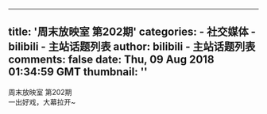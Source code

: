 
---
title: '周末放映室 第202期'
categories: 
    - 社交媒体
    - bilibili - 主站话题列表
author: bilibili - 主站话题列表
comments: false
date: Thu, 09 Aug 2018 01:34:59 GMT
thumbnail: ''
---

<div>   
周末放映室 第202期<br> 一出好戏，大幕拉开~  
</div>
            